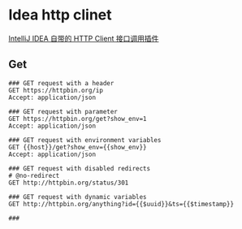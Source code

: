 # Idea http clinet

[IntelliJ IDEA 自带的 HTTP Client 接口调用插件](https://blog.csdn.net/chenlixiao007/article/details/116425259)

## Get

```http
### GET request with a header
GET https://httpbin.org/ip
Accept: application/json

### GET request with parameter
GET https://httpbin.org/get?show_env=1
Accept: application/json

### GET request with environment variables
GET {{host}}/get?show_env={{show_env}}
Accept: application/json

### GET request with disabled redirects
# @no-redirect
GET http://httpbin.org/status/301

### GET request with dynamic variables
GET http://httpbin.org/anything?id={{$uuid}}&ts={{$timestamp}}

###
```
